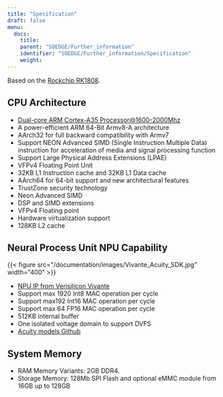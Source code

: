 ```yaml
---
title: "Specification"
draft: false
menu:
  docs:
    title:
    parent: "SOEDGE/Further_information"
    identifier: "SOEDGE/Further_information/Specification"
    weight:
---
```


Based on the [Rockchip RK1808](https://www.rock-chips.com/a/en/products/RK18_Series/2019/0529/989.html).

## CPU Architecture

* [Dual-core ARM Cortex-A35 Processor@1600-2000Mhz](https://developer.arm.com/ip-products/processors/cortex-a/cortex-a35)
* A power-efficient ARM 64-Bit Armv8-A architecture
* AArch32 for full backward compatibility with Armv7
* Support NEON Advanced SIMD (Single Instruction Multiple Data) instruction for acceleration of media and signal processing function
* Support Large Physical Address Extensions (LPAE)
* VFPv4 Floating Point Unit
* 32KB L1 Instruction cache and 32KB L1 Data cache
* AArch64 for 64-bit support and new architectural features
* TrustZone security technology
* Neon Advanced SIMD
* DSP and SIMD extensions
* VFPv4 Floating point
* Hardware virtualization support
* 128KB L2 cache

## Neural Process Unit NPU Capability

{{< figure src="/documentation/images/Vivante_Acuity_SDK.jpg" width="400" >}}

* [NPU IP from Verisilicon Vivante](https://www.verisilicon.com/en/IPPortfolio/VivanteNPUIP)
* Support max 1920 Int8 MAC operation per cycle
* Support max192 Int16 MAC operation per cycle
* Support max 64 FP16 MAC operation per cycle
* 512KB internal buffer
* One isolated voltage domain to support DVFS
* [Acuity models Github](https://github.com/VeriSilicon/acuity-models)

## System Memory

* RAM Memory Variants: 2GB DDR4.
* Storage Memory: 128Mb SPI Flash and optional eMMC module from 16GB up to 128GB
